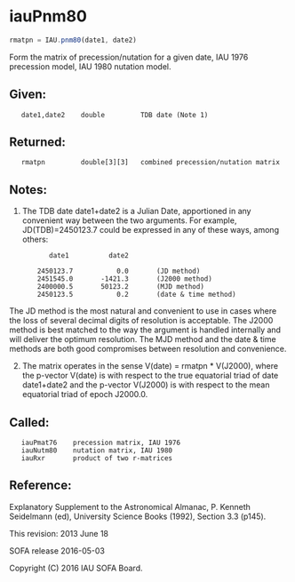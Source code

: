 # iauPnm80

```js
rmatpn = IAU.pnm80(date1, date2)
```

Form the matrix of precession/nutation for a given date, IAU 1976
precession model, IAU 1980 nutation model.

## Given:
```
   date1,date2    double         TDB date (Note 1)
```

## Returned:
```
   rmatpn         double[3][3]   combined precession/nutation matrix
```

## Notes:

1) The TDB date date1+date2 is a Julian Date, apportioned in any
   convenient way between the two arguments.  For example,
   JD(TDB)=2450123.7 could be expressed in any of these ways,
   among others:

```
          date1          date2

       2450123.7           0.0       (JD method)
       2451545.0       -1421.3       (J2000 method)
       2400000.5       50123.2       (MJD method)
       2450123.5           0.2       (date & time method)
```

   The JD method is the most natural and convenient to use in
   cases where the loss of several decimal digits of resolution
   is acceptable.  The J2000 method is best matched to the way
   the argument is handled internally and will deliver the
   optimum resolution.  The MJD method and the date & time methods
   are both good compromises between resolution and convenience.

2) The matrix operates in the sense V(date) = rmatpn * V(J2000),
   where the p-vector V(date) is with respect to the true equatorial
   triad of date date1+date2 and the p-vector V(J2000) is with
   respect to the mean equatorial triad of epoch J2000.0.

## Called:
```
   iauPmat76    precession matrix, IAU 1976
   iauNutm80    nutation matrix, IAU 1980
   iauRxr       product of two r-matrices
```

## Reference:

   Explanatory Supplement to the Astronomical Almanac,
   P. Kenneth Seidelmann (ed), University Science Books (1992),
   Section 3.3 (p145).

This revision:  2013 June 18

SOFA release 2016-05-03

Copyright (C) 2016 IAU SOFA Board.